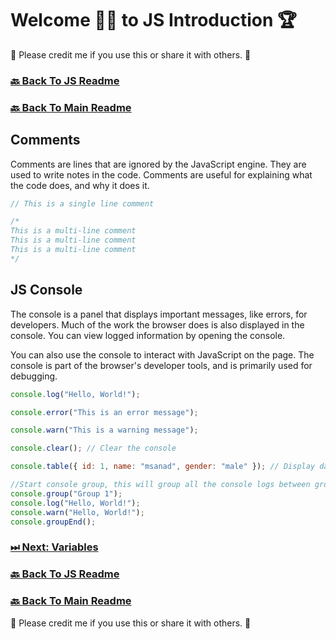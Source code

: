 # Welcome 🙋‍♂️ to JS Introduction 🏆

🙏 Please credit me if you use this or share it with others. 🙏

### [🔙 Back To JS Readme](./js.md)

### [🔙 Back To Main Readme](../../../README.md)

## Comments

Comments are lines that are ignored by the JavaScript engine. They are used to write notes in the code. Comments are useful for explaining what the code does, and why it does it.

```javascript
// This is a single line comment

/*
This is a multi-line comment
This is a multi-line comment
This is a multi-line comment
*/
```

## JS Console

The console is a panel that displays important messages, like errors, for developers. Much of the work the browser does is also displayed in the console. You can view logged information by opening the console.

You can also use the console to interact with JavaScript on the page. The console is part of the browser's developer tools, and is primarily used for debugging.

```javascript
console.log("Hello, World!");

console.error("This is an error message");

console.warn("This is a warning message");

console.clear(); // Clear the console

console.table({ id: 1, name: "msanad", gender: "male" }); // Display data in tabular format

//Start console group, this will group all the console logs between group and groupEnd with proper indentation
console.group("Group 1");
console.log("Hello, World!");
console.warn("Hello, World!");
console.groupEnd();
```

### [ ⏭ Next: Variables](./02_variables.md)

### [🔙 Back To JS Readme](./js.md)

### [🔙 Back To Main Readme](../../../README.md)

🙏 Please credit me if you use this or share it with others. 🙏